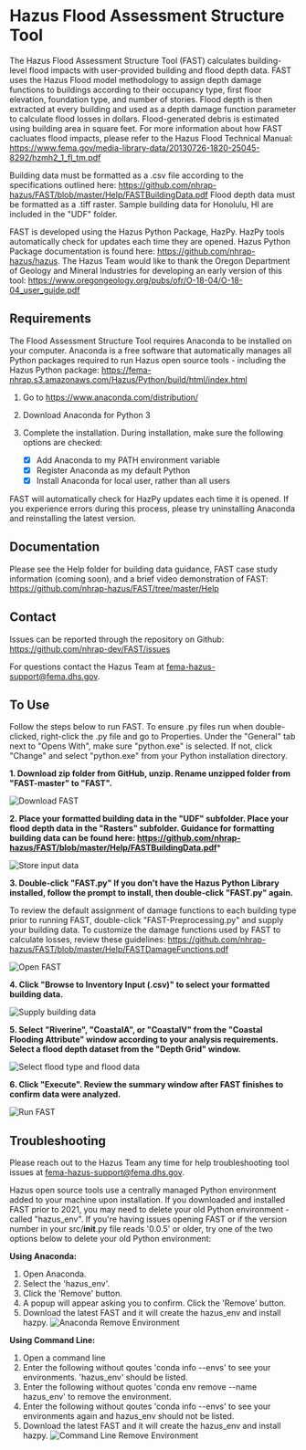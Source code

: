 # Hazus Flood Assessment Structure Tool

The Hazus Flood Assessment Structure Tool (FAST) calculates building-level flood impacts with user-provided building and flood depth data. FAST uses the Hazus Flood model methodology to assign depth damage functions to buildings according to their occupancy type, first floor elevation, foundation type, and number of stories. Flood depth is then extracted at every building and used as a depth damage function parameter to calculate flood losses in dollars. Flood-generated debris is estimated using building area in square feet. For more information about how FAST cacluates flood impacts, please refer to the Hazus Flood Technical Manual: https://www.fema.gov/media-library-data/20130726-1820-25045-8292/hzmh2_1_fl_tm.pdf

Building data must be formatted as a .csv file according to the specifications outlined here: https://github.com/nhrap-hazus/FAST/blob/master/Help/FASTBuildingData.pdf Flood depth data must be formatted as a .tiff raster. Sample building data for Honolulu, HI are included in the "UDF" folder.

FAST is developed using the Hazus Python Package, HazPy. HazPy tools automatically check for updates each time they are opened. Hazus Python Package documentation is found here: https://github.com/nhrap-hazus/hazus. The Hazus Team would like to thank the Oregon Department of Geology and Mineral Industries for developing an early version of this tool: https://www.oregongeology.org/pubs/ofr/O-18-04/O-18-04_user_guide.pdf

## Requirements

The Flood Assessment Structure Tool requires Anaconda to be installed on your computer. Anaconda is a free software that automatically manages all Python packages required to run Hazus open source tools - including the Hazus Python package: https://fema-nhrap.s3.amazonaws.com/Hazus/Python/build/html/index.html

1. Go to https://www.anaconda.com/distribution/

2. Download Anaconda for Python 3

3. Complete the installation. During installation, make sure the following options are checked:

   - [x] Add Anaconda to my PATH environment variable
   - [x] Register Anaconda as my default Python
   - [x] Install Anaconda for local user, rather than all users
   
FAST will automatically check for HazPy updates each time it is opened. If you experience errors during this process, please try uninstalling Anaconda and reinstalling the latest version.
 
## Documentation

Please see the Help folder for building data guidance, FAST case study information (coming soon), and a brief video demonstration of FAST: https://github.com/nhrap-hazus/FAST/tree/master/Help

## Contact

Issues can be reported through the repository on Github: https://github.com/nhrap-dev/FAST/issues

For questions contact the Hazus Team at fema-hazus-support@fema.dhs.gov.

## To Use

Follow the steps below to run FAST. To ensure .py files run when double-clicked, right-click the .py file and go to Properties. Under the "General" tab next to "Opens With", make sure "python.exe" is selected. If not, click "Change" and select "python.exe" from your Python installation directory.

**1. Download zip folder from GitHub, unzip. Rename unzipped folder from "FAST-master" to "FAST".**

![Download FAST](Images/Step1.png "Download FAST")

**2. Place your formatted building data in the "UDF" subfolder. Place your flood depth data in the "Rasters" subfolder.
Guidance for formatting building data can be found here: https://github.com/nhrap-hazus/FAST/blob/master/Help/FASTBuildingData.pdf***

![Store input data](Images/Step2.png "Store input data")

**3. Double-click "FAST.py" If you don't have the Hazus Python Library installed, follow the prompt to install, then double-click "FAST.py" again.**

To review the default assignment of damage functions to each building type prior to running FAST, double-click "FAST-Preprocessing.py" and supply your building data. To customize the damage functions used by FAST to calculate losses, review these guidelines: https://github.com/nhrap-hazus/FAST/blob/master/Help/FASTDamageFunctions.pdf

![Open FAST](Images/Step3.png "Open FAST")

**4. Click "Browse to Inventory Input (.csv)" to select your formatted building data.**

![Supply building data](Images/Step4.png "Supply building data")

**5. Select "Riverine", "CoastalA", or "CoastalV" from the "Coastal Flooding Attribute" window according to your analysis requirements. Select a flood depth dataset from the "Depth Grid" window.**

![Select flood type and flood data](Images/Step5.png "Select flood type and flood data")

**6. Click "Execute". Review the summary window after FAST finishes to confirm data were analyzed.**

![Run FAST](Images/Step6.jpg "Run FAST")

## Troubleshooting

Please reach out to the Hazus Team any time for help troubleshooting tool issues at fema-hazus-support@fema.dhs.gov.

Hazus open source tools use a centrally managed Python environment added to your machine upon installation. If you downloaded and installed FAST prior to 2021, you may need to delete your old Python environment - called "hazus_env". If you're having issues opening FAST or if the version number in your src/__init__.py file reads '0.0.5' or older, try one of the two options below to delete your old Python environment:


**Using Anaconda:**
1. Open Anaconda.
2. Select the 'hazus_env'.
3. Click the 'Remove' button.
4. A popup will appear asking you to confirm. Click the 'Remove' button.
5. Download the latest FAST and it will create the hazus_env and install hazpy.
![Anaconda Remove Environment](Images/AnacondaRemoveEnv.jpg "Anaconda Remove hazus_env")

**Using Command Line:**
1. Open a command line
2. Enter the following without qoutes 'conda info --envs' to see your environments. 'hazus_env' should be listed.
3. Enter the following without quotes 'conda env remove --name hazus_env' to remove the environment.
4. Enter the following without qoutes 'conda info --envs' to see your environments again and hazus_env should not be listed.
5. Download the latest FAST and it will create the hazus_env and install hazpy.
![Command Line Remove Environment](Images/CommandLineRemoveEnv.jpg "Command Line Remove hazus_env")
